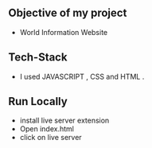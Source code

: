 ## Objective of my project

- World Information Website


## Tech-Stack

- I used JAVASCRIPT , CSS and HTML .


## Run Locally

- install live server extension 
- Open index.html
- click on live server 